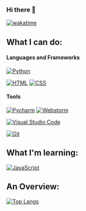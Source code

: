 ### Hi there 👋
  
  [![wakatime](https://wakatime.com/badge/user/26b4fdab-e8a8-4f3c-b996-801e991732aa.svg)](https://wakatime.com/@26b4fdab-e8a8-4f3c-b996-801e991732aa)


## What I can do: 

#### Languages and Frameworks

[![Python][python-shield]][python-url] 

[![HTML][html-shield]][html-url] [![CSS][css-shield]][css-url]


#### Tools

[![Pycharm][pycharm-shield]][pycharm-url]
[![Webstorm][webstorm-shield]][webstorm-url]

[![Visual Studio Code][vs-code-shield]][vs-code-url]

[![Git][git-shield]][git-url]

## What I'm learning:

[![JavaScript][javascript-shield]][javascript-url] 

## An Overview: 
[![Top Langs](https://github-readme-stats.vercel.app/api/top-langs/?username=isaacKenyon&theme=dark&show_icons=true&hide_border&border_radius=15&layout=compact)](https://github.com/anuraghazra/github-readme-stats)


<!-- SHIELDs & URLs-->

<!--Languages and Frameworks -->
[python-shield]: https://img.shields.io/badge/Python%20-3.7+-yellow?style=flat-square&logo=python&logoColor=black&labelColor=yellow
[python-url]: https://www.python.org/about/

[javascript-shield]: https://img.shields.io/badge/JavaScript-efd81d?style=flat-square&logo=javascript&logoColor=black
[javascript-url]: https://www.javascript.com/

[html-shield]: https://img.shields.io/badge/HTML-e96228?style=flat-square&logo=html5&logoColor=white
[html-url]: https://html.com/

[css-shield]: https://img.shields.io/badge/CSS-2862e9?style=flat-square&logo=CSS3&logoColor=white
[css-url]:https://www.w3.org/TR/css-2020/

<!-- Tools -->
[pycharm-shield]: https://img.shields.io/badge/Pycharm%20Professional-yellow?style=flat-square&logo=pycharm&logoColor=black
[pycharm-url]: https://www.jetbrains.com/pycharm/

[webstorm-shield]: https://img.shields.io/badge/WebStorm-blue?style=flat-square&logo=webstorm&logoColor=black
[webstorm-url]: https://www.jetbrains.com/webstorm/

[vs-code-shield]: https://img.shields.io/badge/Visual%20Studio%20Code-blue?style=flat-square&logo=visualstudiocode
[vs-code-url]: https://code.visualstudio.com/

[git-shield]: https://img.shields.io/badge/Git-F05032?style=flat-square&logo=git&logoColor=white
[git-url]: https://git-scm.com/
